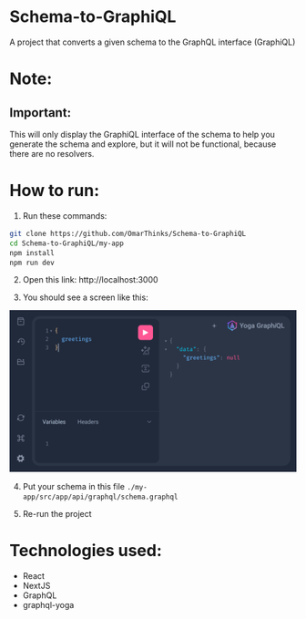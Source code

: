 # Schema-to-GraphiQL

A project that converts a given schema to the GraphQL interface (GraphiQL)

# Note:

## Important:

This will only display the GraphiQL interface of the schema to help you generate the
schema and explore, but it will not be functional, because there are no resolvers.

# How to run:

1. Run these commands:

```bash
git clone https://github.com/OmarThinks/Schema-to-GraphiQL
cd Schema-to-GraphiQL/my-app
npm install
npm run dev
```

2. Open this link: http://localhost:3000

3. You should see a screen like this:

<img src="media/1.png"/>

4. Put your schema in this file `./my-app/src/app/api/graphql/schema.graphql`

5. Re-run the project

# Technologies used:

- React
- NextJS
- GraphQL
- graphql-yoga
